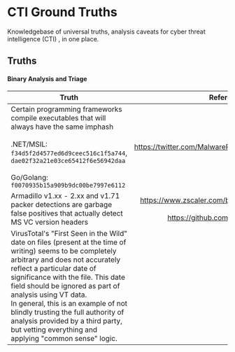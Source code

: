 # CTI Ground Truths

Knowledgebase of universal truths, analysis caveats for cyber threat intelligence (CTI) , in one place.

## Truths

#### Binary Analysis and Triage


| Truth | Reference/Source | 
| ------------- |:-------------:|
| Certain programming frameworks compile executables that will always have the same imphash<br><br>.NET/MSIL: `f34d5f2d4577ed6d9ceec516c1f5a744`, `dae02f32a21e03ce65412f6e56942daa`<br><br>Go/Golang: `f0070935b15a909b9dc00be7997e6112` | https://twitter.com/MalwareRE/status/1207745496451878913 |
| Armadillo v1.xx - 2.xx and v1.71 packer detections are garbage false positives that actually detect MS VC version headers | https://www.zscaler.com/blogs/research/your-windows-8-packed<br>https://github.com/x64dbg/yarasigs/pull/13 |
| VirusTotal's "First Seen in the Wild" date on files (present at the time of writing) seems to be completely arbitrary and does not accurately reflect a particular date of significance with the file. This date field should be ignored as part of analysis using VT data.<br>In general, this is an example of not blindly trusting the full authority of analysis provided by a third party, but vetting everything and applying "common sense" logic. | |
